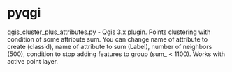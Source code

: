 # pyqgi


qgis_cluster_plus_attributes.py - Qgis 3.x plugin. Points clustering with condition of some attribute sum. You can change
name of attribute to create (classid), name of attribute to sum (Label), number of neighbors (500), condition to stop adding 
features to group (sum_ < 1100). Works with active point layer.
